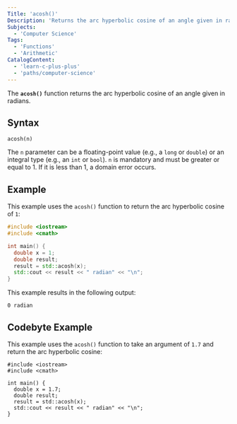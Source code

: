 ```yaml
---
Title: 'acosh()'
Description: 'Returns the arc hyperbolic cosine of an angle given in radians.'
Subjects:
  - 'Computer Science'
Tags:
  - 'Functions'
  - 'Arithmetic'
CatalogContent:
  - 'learn-c-plus-plus'
  - 'paths/computer-science'
---
```


The **`acosh()`** function returns the arc hyperbolic cosine of an angle given in radians.

## Syntax

```pseudo
acosh(n)
```

The `n` parameter can be a floating-point value (e.g., a `long` or `double`) or an integral type (e.g., an `int` or `bool`). `n` is mandatory and must be greater or equal to 1. If it is less than 1, a domain error occurs.

## Example

This example uses the `acosh()` function to return the arc hyperbolic cosine of `1`:

```cpp
#include <iostream>
#include <cmath>

int main() {
  double x = 1;
  double result;
  result = std::acosh(x);
  std::cout << result << " radian" << "\n";
}
```

This example results in the following output:

```shell
0 radian
```

## Codebyte Example

This example uses the `acosh()` function to take an argument of `1.7` and return the arc hyperbolic cosine:

```codebyte/cpp
#include <iostream>
#include <cmath>

int main() {
  double x = 1.7;
  double result;
  result = std::acosh(x);
  std::cout << result << " radian" << "\n";
}
```
